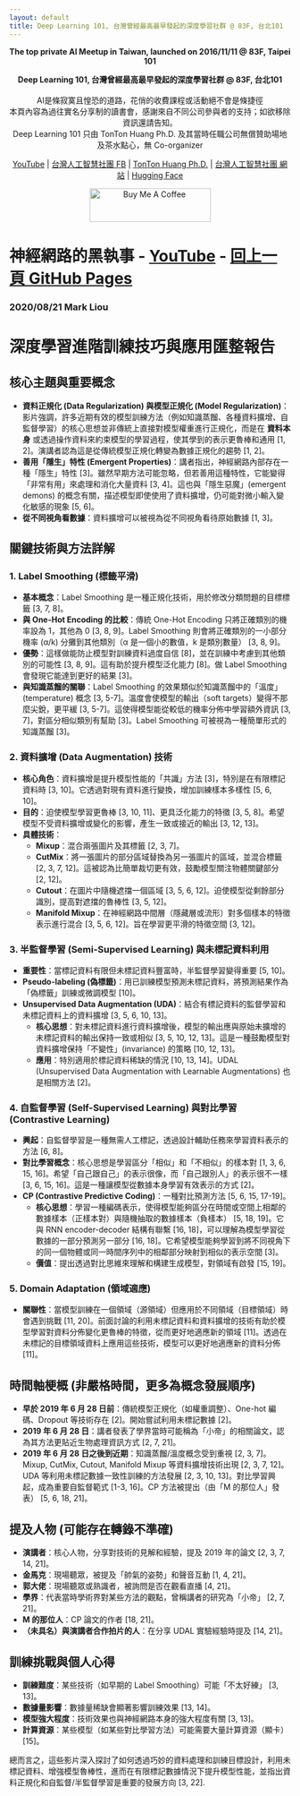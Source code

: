 ```yaml
---
layout: default
title: Deep Learning 101, 台灣曾經最高最早發起的深度學習社群 @ 83F, 台北101
---
```


<p align="center">
  <strong>The top private AI Meetup in Taiwan, launched on 2016/11/11 @ 83F, Taipei 101</strong>
</p>
<p align="center">
  <strong>Deep Learning 101, 台灣曾經最高最早發起的深度學習社群 @ 83F, 台北101</strong><br><br>
  AI是條寂寞且惶恐的道路，花俏的收費課程或活動絕不會是條捷徑<br>
  本頁內容為過往實名分享制的讀書會，感謝來自不同公司參與者的支持；如欲移除資訊還請告知。<br>
  Deep Learning 101 只由 TonTon Huang Ph.D. 及其當時任職公司無償贊助場地及茶水點心，無 Co-organizer<br>
</p>  
<p align="center">
  <a href="https://huggingface.co/spaces/DeepLearning101/Deep-Learning-101-FAQ" target="_blank">
  </a>
</a>  
</p>
<p align="center">
  <a href="https://www.youtube.com/@DeepLearning101">YouTube</a> |
  <a href="https://www.facebook.com/groups/525579498272187/">台灣人工智慧社團 FB</a> |
  <a href="https://www.twman.org/">TonTon Huang Ph.D.</a> |  
  <a href="http://DeepLearning101.TWMAN.ORG">台灣人工智慧社團 網站</a> |
  <a href="https://huggingface.co/DeepLearning101">Hugging Face</a>
</p>
<p align="center">
<a href="https://www.buymeacoffee.com/DeepLearning101" target="_blank"><img src="https://cdn.buymeacoffee.com/buttons/v2/default-red.png" alt="Buy Me A Coffee" style="height: 60px !important;width: 217px !important;" >
</a>
</p>

# 神經網路的黑執事 - [YouTube](https://www.youtube.com/watch?v=gMaQTqZUW58) - <a href="https://deep-learning-101.github.io/">回上一頁 GitHub Pages</a>

### 2020/08/21	Mark Liou

# 深度學習進階訓練技巧與應用匯整報告

## 核心主題與重要概念

*   **資料正規化 (Data Regularization) 與模型正規化 (Model Regularization)**：影片強調，許多近期有效的模型訓練方法（例如知識蒸餾、各種資料擴增、自監督學習）的核心思想並非傳統上直接對模型權重進行正規化，而是在 **資料本身** 或透過操作資料來約束模型的學習過程，使其學到的表示更魯棒和通用 [1, 2]。演講者認為這是從傳統模型正規化轉變為數據正規化的趨勢 [1, 2]。
*   **善用「隱生」特性 (Emergent Properties)**：講者指出，神經網路內部存在一種「隱生」特性 [3]。雖然早期方法可能忽略，但若善用這種特性，它能變得「非常有用」來處理和消化大量資料 [3, 4]。這也與「隱生惡魔」(emergent demons) 的概念有關，描述模型即使使用了資料擴增，仍可能對微小輸入變化敏感的現象 [5, 6]。
*   **從不同視角看數據**：資料擴增可以被視為從不同視角看待原始數據 [1, 3]。

## 關鍵技術與方法詳解

### 1. Label Smoothing (標籤平滑)

*   **基本概念**：Label Smoothing 是一種正規化技術，用於修改分類問題的目標標籤 [3, 7, 8]。
*   **與 One-Hot Encoding 的比較**：傳統 One-Hot Encoding 只將正確類別的機率設為 1，其他為 0 [3, 8, 9]。Label Smoothing 則會將正確類別的一小部分機率 (α/k) 分攤到其他類別（α 是一個小的數值，k 是類別數量） [3, 8, 9]。
*   **優勢**：這樣做能防止模型對訓練資料過度自信 [8]，並在訓練中考慮到其他類別的可能性 [3, 8, 9]。這有助於提升模型泛化能力 [8]。做 Label Smoothing 會發現它能達到更好的結果 [3]。
*   **與知識蒸餾的關聯**：Label Smoothing 的效果類似於知識蒸餾中的「溫度」(temperature) 概念 [3, 5-7]。溫度會使模型的輸出（soft targets）變得不那麼尖銳，更平緩 [3, 5-7]。這使得模型能從較低的機率分佈中學習額外資訊 [3, 7]，對區分相似類別有幫助 [3]。Label Smoothing 可被視為一種簡單形式的知識蒸餾 [3]。

### 2. 資料擴增 (Data Augmentation) 技術

*   **核心角色**：資料擴增是提升模型性能的「共識」方法 [3]，特別是在有限標記資料時 [3, 10]。它透過對現有資料進行變換，增加訓練樣本多樣性 [5, 6, 10]。
*   **目的**：迫使模型學習更魯棒 [3, 10, 11]、更具泛化能力的特徵 [3, 5, 8]。希望模型不受資料擴增或變化的影響，產生一致或接近的輸出 [3, 12, 13]。
*   **具體技術**：
    *   **Mixup**：混合兩張圖片及其標籤 [2, 3, 7]。
    *   **CutMix**：將一張圖片的部分區域替換為另一張圖片的區域，並混合標籤 [2, 3, 7, 12]。這被認為比簡單裁切更有效，鼓勵模型關注物體關鍵部分 [2, 12]。
    *   **Cutout**：在圖片中隨機遮擋一個區域 [3, 5, 6, 12]。迫使模型從剩餘部分識別，提高對遮擋的魯棒性 [3, 5, 12]。
    *   **Manifold Mixup**：在神經網路中間層（隱藏層或流形）對多個樣本的特徵表示進行混合 [3, 5, 6, 12]。旨在學習更平滑的特徵空間 [3, 12]。

### 3. 半監督學習 (Semi-Supervised Learning) 與未標記資料利用

*   **重要性**：當標記資料有限但未標記資料豐富時，半監督學習變得重要 [5, 10]。
*   **Pseudo-labeling (偽標籤)**：用已訓練模型預測未標記資料，將預測結果作為「偽標籤」訓練或微調模型 [10]。
*   **Unsupervised Data Augmentation (UDA)**：結合有標記資料的監督學習和未標記資料上的資料擴增 [3, 5, 6, 10, 13]。
    *   **核心思想**：對未標記資料進行資料擴增後，模型的輸出應與原始未擴增的未標記資料的輸出保持一致或相似 [3, 5, 10, 12, 13]。這是一種鼓勵模型對資料擴增保持「不變性」(invariance) 的策略 [10, 12, 13]。
    *   **應用**：特別適用於標記資料稀缺的情況 [10, 13, 14]。UDAL (Unsupervised Data Augmentation with Learnable Augmentations) 也是相關方法 [2]。

### 4. 自監督學習 (Self-Supervised Learning) 與對比學習 (Contrastive Learning)

*   **興起**：自監督學習是一種無需人工標記，透過設計輔助任務來學習資料表示的方法 [6, 8]。
*   **對比學習概念**：核心思想是學習區分「相似」和「不相似」的樣本對 [1, 3, 6, 15, 16]。希望「自己跟自己」的表示很像，而「自己跟別人」的表示很不一樣 [3, 6, 15, 16]。這是一種讓模型從數據本身學習有效表示的方式 [2]。
*   **CP (Contrastive Predictive Coding)**：一種對比預測方法 [5, 6, 15, 17-19]。
    *   **核心思想**：學習一種編碼表示，使得模型能夠區分在時間或空間上相鄰的數據樣本（正樣本對）與隨機抽取的數據樣本（負樣本） [5, 18, 19]。它與 RNN encoder-decoder 結構有聯繫 [16, 18]，可以理解為模型學習從數據的一部分預測另一部分 [16, 18]。它希望模型能夠學習到將不同視角下的同一個物體或同一時間序列中的相鄰部分映射到相似的表示空間 [3]。
    *   **價值**：提出透過對比思維來理解和構建生成模型，對領域有啟發 [15, 19]。

### 5. Domain Adaptation (領域適應)

*   **關聯性**：當模型訓練在一個領域（源領域）但應用於不同領域（目標領域）時會遇到挑戰 [11, 20]。前面討論的利用未標記資料和資料擴增的技術有助於模型學習對資料分佈變化更魯棒的特徵，從而更好地適應新的領域 [11]。透過在未標記的目標領域資料上應用這些技術，模型可以更好地適應新的資料分佈 [11]。

## 時間軸梗概 (非嚴格時間，更多為概念發展順序)

*   **早於 2019 年 6 月 28 日前**：傳統模型正規化（如權重調整）、One-hot 編碼、Dropout 等技術存在 [2]。開始嘗試利用未標記數據 [2]。
*   **2019 年 6 月 28 日**：講者發表了學界當時可能稱為「小帝」的相關論文，認為其方法更貼近生物處理資訊方式 [2, 7, 21]。
*   **2019 年 6 月 28 日之後到近期**：知識蒸餾/溫度概念受到重視 [2, 3, 7]。Mixup, CutMix, Cutout, Manifold Mixup 等資料擴增技術出現 [2, 3, 7, 12]。UDA 等利用未標記數據一致性訓練的方法發展 [2, 3, 10, 13]。對比學習興起，成為重要自監督範式 [1-3, 16]。CP 方法被提出（由「M 的那位人」發表） [5, 6, 18, 21]。

## 提及人物 (可能存在轉錄不準確)

*   **演講者**：核心人物，分享對技術的見解和經驗，提及 2019 年的論文 [2, 3, 7, 14, 21]。
*   **金馬克**：現場聽眾，被提及「帥氣的姿勢」和聲音互動 [1, 4, 21]。
*   **郭大佬**：現場聽眾或熟識者，被詢問是否在觀看直播 [4, 21]。
*   **學界**：代表當時學術界對某些方法的觀點，曾稱講者的研究為「小帝」 [2, 7, 21]。
*   **M 的那位人**：CP 論文的作者 [18, 21]。
*   **（未具名）與演講者合作拍片的人**：在分享 UDAL 實驗經驗時提及 [14, 21]。

## 訓練挑戰與個人心得

*   **訓練難度**：某些技術（如早期的 Label Smoothing）可能「不太好練」 [3, 13]。
*   **數據量影響**：數據量稀缺會顯著影響訓練效果 [13, 14]。
*   **模型強大程度**：技術效果也與神經網路本身的強大程度有關 [3, 13]。
*   **計算資源**：某些模型（如某些對比學習方法）可能需要大量計算資源（顯卡） [15]。

總而言之，這些影片深入探討了如何透過巧妙的資料處理和訓練目標設計，利用未標記資料、增強模型魯棒性，進而在有限標記數據情況下提升模型性能，並指出資料正規化和自監督/半監督學習是重要的發展方向 [3, 22].
